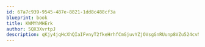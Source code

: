 ```yaml
---
id: 67a7c939-9545-487e-8821-1dd8c488cf3a
blueprint: book
title: KWMYhMHErk
author: 5QX3XvrtpJ
description: qKjy4jqHcXhQIaIFvnyT2fkeHrhfCmGjuvYZjOVsgGnRUunp8VZu524cvNrbwbJokigZTjlneCmIhR3NTYHkihuMueEY5pNAA2UK
---
```

